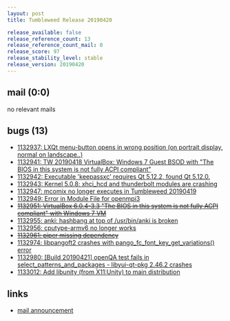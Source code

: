 ```yaml
---
layout: post
title: Tumbleweed Release 20190420

release_available: false
release_reference_count: 13
release_reference_count_mail: 0
release_score: 97
release_stability_level: stable
release_version: 20190420
---
```


## mail (0:0)

no relevant mails

## bugs (13)

<!--more-->

- [1132937: LXQt menu-button opens in wrong position (on portrait display, normal on landscape..)](https://bugzilla.opensuse.org/show_bug.cgi?id=1132937)
- [1132941: TW 20190418 VirtualBox: Windows 7 Guest BSOD with "The BIOS in this system is not fully ACPI compliant"](https://bugzilla.opensuse.org/show_bug.cgi?id=1132941)
- [1132942: Executable 'keepassxc' requires Qt 5.12.2, found Qt 5.12.0.](https://bugzilla.opensuse.org/show_bug.cgi?id=1132942)
- [1132943: Kernel 5.0.8: xhci_hcd and thunderbolt modules are crashing](https://bugzilla.opensuse.org/show_bug.cgi?id=1132943)
- [1132947: mcomix no longer executes in Tumbleweed 20190419](https://bugzilla.opensuse.org/show_bug.cgi?id=1132947)
- [1132949: Error in Module File for openmpi3](https://bugzilla.opensuse.org/show_bug.cgi?id=1132949)
- ~~[1132951: VirtualBox 6.0.4-3.3 "The BIOS in this system is not fully ACPI compliant" with Windows 7 VM](https://bugzilla.opensuse.org/show_bug.cgi?id=1132951)~~
- [1132955: anki: hashbang at top of /usr/bin/anki is broken](https://bugzilla.opensuse.org/show_bug.cgi?id=1132955)
- [1132956: cputype-armv6 no longer works](https://bugzilla.opensuse.org/show_bug.cgi?id=1132956)
- ~~[1132961: piper missing dependency](https://bugzilla.opensuse.org/show_bug.cgi?id=1132961)~~
- [1132974: libpangoft2 crashes with pango_fc_font_key_get_variations() error](https://bugzilla.opensuse.org/show_bug.cgi?id=1132974)
- [1132980: \[Build 20190421\] openQA test fails in select_patterns_and_packages - libyui-qt-pkg 2.46.2 crashes](https://bugzilla.opensuse.org/show_bug.cgi?id=1132980)
- [1133012: Add libunity (from X11:Unity) to main distribution](https://bugzilla.opensuse.org/show_bug.cgi?id=1133012)



## links

- [mail announcement](https://lists.opensuse.org/opensuse-factory/2019-04/msg00310.html)
